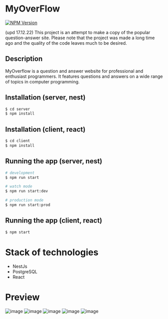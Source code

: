 ﻿<h1>MyOverFlow</h1>

<a href="https://www.npmjs.com/~nestjscore" target="_blank"><img src="https://img.shields.io/npm/v/@nestjs/core.svg" alt="NPM Version" /></a>

(upd 17.12.22) This project is an attempt to make a copy of the popular question-answer site. Please note that the project was made a long time ago and the quality of the code leaves much to be desired.

## Description
MyOverflow is a question and answer website for professional and enthusiast programmers. It features questions and answers on a wide range of topics in computer programming.

## Installation (server, nest)

```bash
$ cd server
$ npm install
```

## Installation (client, react)

```bash
$ cd client
$ npm install
```

## Running the app (server, nest)

```bash
# development
$ npm run start

# watch mode
$ npm run start:dev

# production mode
$ npm run start:prod
```

## Running the app (client, react)

```bash
$ npm start
```

# Stack of technologies
- NestJs
- PostgreSQL
- React


# Preview
![image](https://user-images.githubusercontent.com/96314993/161048894-e87c6da1-031e-4b28-973a-3d0b62f2cb06.png)
![image](https://user-images.githubusercontent.com/96314993/161048987-92a3b1d0-6f8e-48d1-8614-245b8f9641a1.png)
![image](https://user-images.githubusercontent.com/96314993/161051864-d9455340-6511-4475-b480-f7bb880fe945.png)
![image](https://user-images.githubusercontent.com/96314993/161052224-14245db7-9c4e-43ff-8346-b93ed1fa4a5c.png)
![image](https://user-images.githubusercontent.com/96314993/161052317-6f342eb4-5258-4ed9-ab3b-4ba60a766ae1.png)


